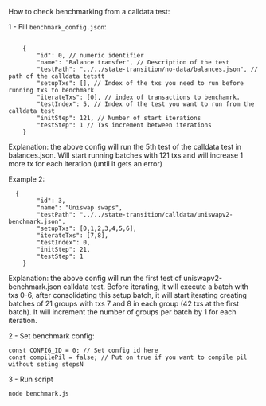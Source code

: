 How to check benchmarking from a calldata test:

1 - Fill `benchmark_config.json`:

`````

    {
        "id": 0, // numeric identifier
        "name": "Balance transfer", // Description of the test
        "testPath": "../../state-transition/no-data/balances.json", // path of the calldata tetstt
        "setupTxs": [], // Index of the txs you need to run before running txs to benchmark
        "iterateTxs": [0], // index of transactions to benchamrk.
        "testIndex": 5, // Index of the test you want to run from the calldata test
        "initStep": 121, // Number of start iterations
        "testStep": 1 // Txs increment between iterations
    }
`````
Explanation: the above config will run the 5th test of the calldata test in balances.json. Will start running batches with 121 txs and will increase 1 more tx for each iteration (until it gets an error)

Example 2:
`````
  {
        "id": 3,
        "name": "Uniswap swaps",
        "testPath": "../../state-transition/calldata/uniswapv2-benchmark.json",
        "setupTxs": [0,1,2,3,4,5,6],
        "iterateTxs": [7,8],
        "testIndex": 0,
        "initStep": 21,
        "testStep": 1
    }
`````
Explanation: the above config will run the first test of uniswapv2-benchmark.json calldata test. Before iterating, it will execute a batch with txs 0-6, after consolidating this setup batch, it will start iterating creating batches of 21 groups with txs 7 and 8 in each group (42 txs at the first batch). It will increment the number of groups per batch by 1 for each iteration.

2 - Set benchmark config:
`````
const CONFIG_ID = 0; // Set config id here
const compilePil = false; // Put on true if you want to compile pil without seting stepsN
`````
3 - Run script
`````
node benchmark.js
`````

